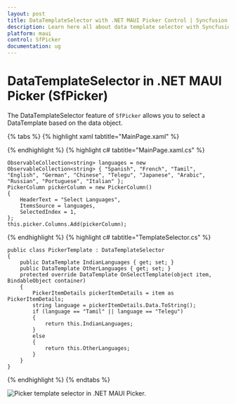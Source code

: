 ```yaml
---
layout: post
title: DataTemplateSelector with .NET MAUI Picker Control | Syncfusion
description: Learn here all about data template selector with Syncfusion .NET MAUI Picker (SfPicker) control.
platform: maui
control: SfPicker
documentation: ug
---
```


# DataTemplateSelector in .NET MAUI Picker (SfPicker)

The DataTemplateSelector feature of `SfPicker` allows you to select a DataTemplate based on the data object.

{% tabs %}
{% highlight xaml tabtitle="MainPage.xaml" %}

<Grid>
    <Grid.Resources>
        <DataTemplate x:Key="indianLanguage">
            <Grid>
                <Label Grid.Column="1" HorizontalTextAlignment="Center" BackgroundColor="#808080" VerticalTextAlignment="Center" Text="{Binding Data}"/>
            </Grid>
        </DataTemplate>
        <DataTemplate x:Key="otherLanguage">
            <Grid>
                <Label HorizontalTextAlignment="Center" VerticalTextAlignment="Center" BackgroundColor="#D3D3D3" Text="{Binding Data}"/>
            </Grid>
        </DataTemplate>
        <local:PickerTemplate x:Key="pickerTemplate"
                                IndianLanguages="{StaticResource indianLanguage}" 
                                OtherLanguages="{StaticResource otherLanguage}"/>
    </Grid.Resources>
    <sfPicker:SfPicker x:Name="picker" ItemTemplate="{StaticResource pickerTemplate}">
    </sfPicker:SfPicker>
</Grid>

{% endhighlight %}
{% highlight c# tabtitle="MainPage.xaml.cs" %}

    ObservableCollection<string> languages = new ObservableCollection<string> { "Spanish", "French", "Tamil", "English", "German", "Chinese", "Telegu", "Japanese", "Arabic", "Russian", "Portuguese", "Italian" };
    PickerColumn pickerColumn = new PickerColumn()
    {
        HeaderText = "Select Languages",
        ItemsSource = languages,
        SelectedIndex = 1,
    };
    this.picker.Columns.Add(pickerColumn);

{% endhighlight %}
{% highlight c# tabtitle="TemplateSelector.cs" %}

    public class PickerTemplate : DataTemplateSelector
    {
        public DataTemplate IndianLanguages { get; set; }
        public DataTemplate OtherLanguages { get; set; }
        protected override DataTemplate OnSelectTemplate(object item, BindableObject container)
        {
            PickerItemDetails pickerItemDetails = item as PickerItemDetails;
            string language = pickerItemDetails.Data.ToString();
            if (language == "Tamil" || language == "Telegu")
            {
                return this.IndianLanguages;
            }
            else
            {
                return this.OtherLanguages;
            }
        }
    }

{% endhighlight %}
{% endtabs %}

   ![Picker template selector in .NET MAUI Picker.](images/data-template-selector/maui-picker-template-selector.png)
